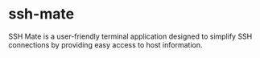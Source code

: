 # ssh-mate
SSH Mate is a user-friendly terminal application designed to simplify SSH connections by providing easy access to host information.
